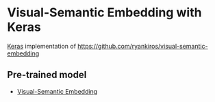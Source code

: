 Visual-Semantic Embedding with Keras
=====================================
[Keras](http://keras.io/) implementation of https://github.com/ryankiros/visual-semantic-embedding

Pre-trained model
-----------------
 * [Visual-Semantic Embedding](http://www.cs.toronto.edu/~rkiros/models/vse.zip)
